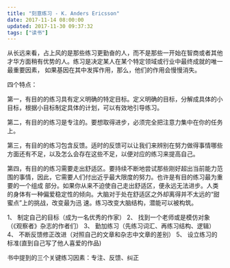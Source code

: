 ```yaml
---
title: "刻意练习 - K. Anders Ericsson"
date: 2017-11-14 08:00:00
updated: 2017-11-30 09:37:32
tags: ["读书"]
---
```

从长远来看，占上风的是那些练习更勤奋的人，而不是那些一开始在智商或者其他才华方面稍有优势的人。练习是决定某人在某个特定领域或行业中最终成就的唯一最重要因素，
如果基因在其中发挥作用，那么，他们的作用会慢慢消失。
  
四个特点：
  
第一，有目的的练习具有定义明确的特定目标。定义明确的目标，分解成具体的小目标，根据小目标制定具体的计划，可以有效地引导练习。
  
第二，有目的的练习是专注的。要想取得进步，必须完全把注意力集中在你的任务上。
  
第三，有目的的练习包含反馈。适时的反馈可以让我们来辨别在努力做得事情哪些方面还有不足，以及怎么会存在这些不足，以便对应的练习来提高自己。
  
第四，有目的的练习需要走出舒适区。要持续不断地尝试那些刚好超出当前能力范围的事情，因此，它需要人们付出近乎最大限度的努力。也许是有目的练习最为重要的一个组成
部分。如果你从来不迫使自己走出舒适区，便永远无法进步。人类的身体有一种偏爱稳定性的倾向。大脑对于处在舒适区之外却离得并不太远的“甜蜜点”上的挑战，改变最为迅
速。练习改变大脑结构，潜能可以被构筑。
  
1、 制定自己的目标（成为一名优秀的作家）
2、 找到一个老师或是模仿对象（《观察者》杂志的作者们）
3、 勤加练习（先练习词汇、再练习结构、逻辑）
4、 不断反馈修正改进（对照自己的文章和杂志中文章的差别）
5、 设立练习的标准(直到自己写了他人喜爱的作品)
  
书中提到的三个关键练习因素：专注、反馈、纠正
  
